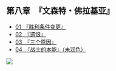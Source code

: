 ## 第八章　『文森特・佛拉基亚』

- [01　『胜利条件变更』](01.html)
- [02　『遗恨』](02.html)
- [03　『三个原因』](03.html)
- [04　『战士的本能』（未润色）](04.html)


![](/res/imgs/article/chapter080/00-b.jpg)